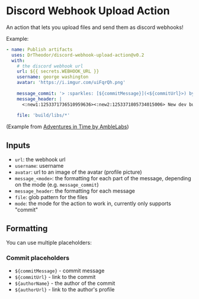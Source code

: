 # Discord Webhook Upload Action

An action that lets you upload files and send them as discord webhooks!

Example:
```yaml
- name: Publish artifacts
  uses: DrTheodor/discord-webhook-upload-action@v0.2
  with:
    # the discord webhook url
    url: ${{ secrets.WEBHOOK_URL }}
    username: george washington
    avatar: 'https://i.imgur.com/uiFqrQh.png'
    
    message_commit: '> :sparkles: [${commitMessage}](<${commitUrl}>) by [${authorName}](<${authorUrl}>)'
    message_header: |
      <:new1:1253371736510959636><:new2:1253371805734015006> New dev build `#${{ github.run_number }}`:
        
    file: 'build/libs/*'
```

(Example from [Adventures in Time by AmbleLabs](https://github.com/amblelabs/ait/blob/main/.github/workflows/publish-devbuilds.yml))


## Inputs
- `url`: the webhook url
- `username`: username
- `avatar`: url to an image of the avatar (profile picture)
- `message_<mode>`: the formatting for each part of the message, depending on the mode (e.g. `message_commit`)
- `message_header`: the formatting for each message
- `file`: glob pattern for the files
- `mode`: the mode for the action to work in, currently only supports "commit"

## Formatting
You can use multiple placeholders:

### Commit placeholders
- `${commitMessage}` - commit message
- `${commitUrl}` - link to the commit
- `${authorName}` - the author of the commit
- `${authorUrl}` - link to the author's profile
